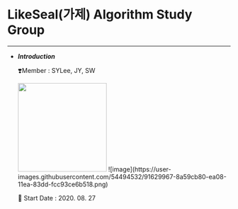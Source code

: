 # LikeSeal(가제) Algorithm Study Group

---

- ***Introduction***

    ❣️Member : SYLee, JY, SW
    
    <img src="https://user-images.githubusercontent.com/54494532/91629967-8a59cb80-ea08-11ea-83dd-fcc93ce6b518.png" width="200"/>
    ![image](https://user-images.githubusercontent.com/54494532/91629967-8a59cb80-ea08-11ea-83dd-fcc93ce6b518.png)

    🐋 Start Date : 2020. 08. 27
